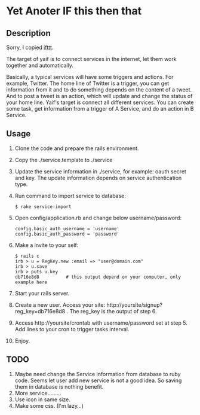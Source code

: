 Yet Anoter IF this then that
============================

Description
-----------

Sorry, I copied [ifttt](http://www.ifttt.com).

The target of yaif is to connect services in the internet, let them work together and automatically.

Basically, a typical services will have some triggers and actions. For example, Twitter. The home line of Twitter is a trigger, you can get information from it and to do something depends on the content of a tweet. And to post a tweet is an action, which will update and change the status of your home line. Yaif's target is connect all different services. You can create some task, get information from a trigger of A Service, and do an action in B Service.

Usage
-----

1.  Clone the code and prepare the rails environment.
2.  Copy the ./service.template to ./service
3.  Update the service information in ./service, for example: oauth secret and key. The update information depends on service authentication type.
4.  Run command to import service to database:

        $ rake service:import

5.  Open config/application.rb and change below username/password:

        config.basic_auth_username = 'username'
        config.basic_auth_password = 'password'

6.  Make a invite to your self:

        $ rails c
        irb > u = RegKey.new :email => "user@domain.com"
        irb > u.save
        irb > puts u.key
        db716e8d8          # this output depend on your computer, only example here

7.  Start your rails server.
8.  Create a new user. Access your site: http://yoursite/signup?reg\_key=db716e8d8 . The reg\_key is the output of step 6.
9.  Access http://yoursite/crontab with username/password set at step 5. Add lines to your cron to trigger tasks interval.
10.  Enjoy.

TODO
----

1. Maybe need change the Service information from database to ruby code. Seems let user add new service is not a good idea. So saving them in database is nothing benefit.
2. More service………
3. Use icon in same size.
4. Make some css. (I'm lazy…)
